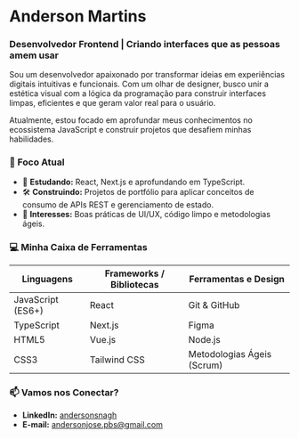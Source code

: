 # Anderson Martins

### Desenvolvedor Frontend | Criando interfaces que as pessoas amem usar

Sou um desenvolvedor apaixonado por transformar ideias em experiências digitais intuitivas e funcionais. Com um olhar de designer, busco unir a estética visual com a lógica da programação para construir interfaces limpas, eficientes e que geram valor real para o usuário.

Atualmente, estou focado em aprofundar meus conhecimentos no ecossistema JavaScript e construir projetos que desafiem minhas habilidades.

### 🚀 Foco Atual

* 🌱 **Estudando:** React, Next.js e aprofundando em TypeScript.
* 🛠️ **Construindo:** Projetos de portfólio para aplicar conceitos de consumo de APIs REST e gerenciamento de estado.
* 💬 **Interesses:** Boas práticas de UI/UX, código limpo e metodologias ágeis.

### 💻 Minha Caixa de Ferramentas

| **Linguagens** | **Frameworks / Bibliotecas** | **Ferramentas e Design** |
| ----------------- | ---------------------------- | ------------------------------ |
| JavaScript (ES6+) | React                        | Git & GitHub                   |
| TypeScript        | Next.js                      | Figma                          |
| HTML5             | Vue.js                       | Node.js                        |
| CSS3              | Tailwind CSS                 | Metodologias Ágeis (Scrum)     |

### 📫 Vamos nos Conectar?

* **LinkedIn:** [andersonsnagh](https://www.linkedin.com/in/andersonsnagh/)
* **E-mail:** andersonjose.pbs@gmail.com
